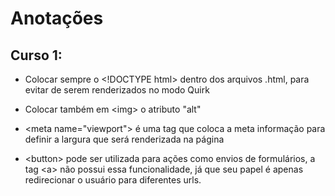 <h1>Anotações</h1>

<h2>Curso 1:</h2>

* Colocar sempre o \<!DOCTYPE html> dentro dos arquivos .html, para evitar de serem renderizados no modo Quirk

* Colocar também em \<img> o atributo "alt"

* \<meta name="viewport"> é uma tag que coloca a meta informação  para definir a largura que será renderizada na página

* \<button> pode ser utilizada para ações como envios de formulários, a tag \<a> não possui essa funcionalidade, já que seu papel é apenas redirecionar o usuário para diferentes urls.